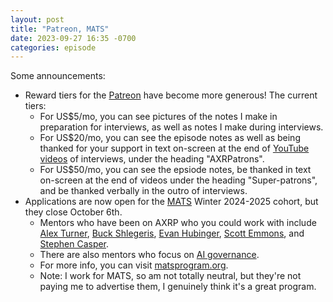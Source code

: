 ```yaml
---
layout: post
title: "Patreon, MATS"
date: 2023-09-27 16:35 -0700
categories: episode
---
```


Some announcements:
- Reward tiers for the [Patreon](https://www.patreon.com/axrpodcast) have become more generous! The current tiers:
    - For US$5/mo, you can see pictures of the notes I make in preparation for interviews, as well as notes I make during interviews.
    - For US$20/mo, you can see the episode notes as well as being thanked for your support in text on-screen at the end of [YouTube videos](https://www.youtube.com/@axrpodcast) of interviews, under the heading "AXRPatrons".
    - For US$50/mo, you can see the epsiode notes, be thanked in text on-screen at the end of videos under the heading "Super-patrons", and be thanked verbally in the outro of interviews.
- Applications are now open for the [MATS](https://www.matsprogram.org/) Winter 2024-2025 cohort, but they close October 6th. 
    - Mentors who have been on AXRP who you could work with include [Alex Turner](https://axrp.net/episode/2021/09/25/episode-11-attainable-utility-power-alex-turner.html), [Buck Shlegeris](https://axrp.net/episode/2024/04/11/episode-27-ai-control-buck-shlegeris-ryan-greenblatt.html), [Evan Hubinger](https://axrp.net/episode/2021/02/17/episode-4-risks-from-learned-optimization-evan-hubinger.html), [Scott Emmons](https://axrp.net/episode/2024/06/12/episode-33-rlhf-problems-scott-emmons.html), and [Stephen Casper](https://axrp.net/episode/2023/05/02/episode-21-interpretability-for-engineers-stephen-casper.html).
    - There are also mentors who focus on [AI governance](https://www.matsprogram.org/governance).
    - For more info, you can visit [matsprogram.org](https://www.matsprogram.org/).
    - Note: I work for MATS, so am not totally neutral, but they're not paying me to advertise them, I genuinely think it's a great program.
